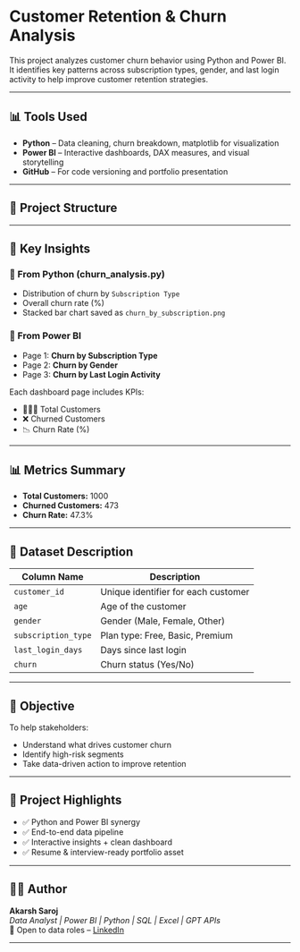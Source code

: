 # Customer Retention & Churn Analysis

This project analyzes customer churn behavior using Python and Power BI. It identifies key patterns across subscription types, gender, and last login activity to help improve customer retention strategies.

---

## 📊 Tools Used

- **Python** – Data cleaning, churn breakdown, matplotlib for visualization
- **Power BI** – Interactive dashboards, DAX measures, and visual storytelling
- **GitHub** – For code versioning and portfolio presentation

---

## 📁 Project Structure



---

## 📌 Key Insights

### 🔹 From Python (churn_analysis.py)
- Distribution of churn by `Subscription Type`
- Overall churn rate (%)
- Stacked bar chart saved as `churn_by_subscription.png`

### 🔹 From Power BI
- Page 1: **Churn by Subscription Type**
- Page 2: **Churn by Gender**
- Page 3: **Churn by Last Login Activity**

Each dashboard page includes KPIs:
- 🧑‍🤝‍🧑 Total Customers
- ❌ Churned Customers
- 📉 Churn Rate (%)

---

## 📊 Metrics Summary

- **Total Customers:** 1000  
- **Churned Customers:** 473  
- **Churn Rate:** 47.3%  

---

## 🧾 Dataset Description

| Column Name       | Description                                |
|-------------------|--------------------------------------------|
| `customer_id`     | Unique identifier for each customer        |
| `age`             | Age of the customer                        |
| `gender`          | Gender (Male, Female, Other)               |
| `subscription_type` | Plan type: Free, Basic, Premium         |
| `last_login_days` | Days since last login                      |
| `churn`           | Churn status (Yes/No)                      |

---

## 📌 Objective

To help stakeholders:
- Understand what drives customer churn
- Identify high-risk segments
- Take data-driven action to improve retention

---

## 🔗 Project Highlights

- ✅ Python and Power BI synergy
- ✅ End-to-end data pipeline
- ✅ Interactive insights + clean dashboard
- ✅ Resume & interview-ready portfolio asset

---

## 👨‍💻 Author

**Akarsh Saroj**  
_Data Analyst | Power BI | Python | SQL | Excel | GPT APIs_  
📌 Open to data roles – [LinkedIn](https://www.linkedin.com/in/akarshsaroj)

---


